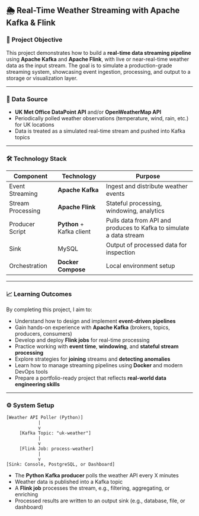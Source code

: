 ## 🌦️ Real-Time Weather Streaming with Apache Kafka & Flink

### 🧠 **Project Objective**

This project demonstrates how to build a **real-time data streaming pipeline** using **Apache Kafka** and **Apache Flink**, with live or near-real-time weather data as the input stream. The goal is to simulate a production-grade streaming system, showcasing event ingestion, processing, and output to a storage or visualization layer.

---

### 📡 **Data Source**

- **UK Met Office DataPoint API** and/or **OpenWeatherMap API**
- Periodically polled weather observations (temperature, wind, rain, etc.) for UK locations
- Data is treated as a simulated real-time stream and pushed into Kafka topics

---

### 🛠️ **Technology Stack**

| Component         | Technology                     | Purpose                                   |
| ----------------- | ------------------------------ | ----------------------------------------- |
| Event Streaming   | **Apache Kafka**               | Ingest and distribute weather events      |
| Stream Processing | **Apache Flink**               | Stateful processing, windowing, analytics |
| Producer Script   | **Python** + Kafka client      | Pulls data from API and produces to Kafka to simulate a data stream |
| Sink              | MySQL                          | Output of processed data for inspection   |
| Orchestration     | **Docker Compose**             | Local environment setup                   |


---

### 📈 **Learning Outcomes**

By completing this project, I aim to:

- Understand how to design and implement **event-driven pipelines**
- Gain hands-on experience with **Apache Kafka** (brokers, topics, producers, consumers)
- Develop and deploy **Flink jobs** for real-time processing
- Practice working with **event time**, **windowing**, and **stateful stream processing**
- Explore strategies for **joining** streams and **detecting anomalies**
- Learn how to manage streaming pipelines using **Docker** and modern DevOps tools
- Prepare a portfolio-ready project that reflects **real-world data engineering skills**

---

### ⚙️ **System Setup**

```
[Weather API Poller (Python)]
            |
            v
     [Kafka Topic: "uk-weather"]
            |
            v
     [Flink Job: process-weather]
            |
            v
[Sink: Console, PostgreSQL, or Dashboard]
```

- The **Python Kafka producer** polls the weather API every X minutes
- Weather data is published into a Kafka topic
- A **Flink job** processes the stream, e.g., filtering, aggregating, or enriching
- Processed results are written to an output sink (e.g., database, file, or dashboard)


